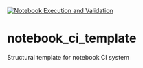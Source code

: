 [![Notebook Execution and Validation](https://github.com/TheRealZoidberg/hst_merge/actions/workflows/ci_runner.yml/badge.svg)](https://github.com/TheRealZoidberg/hst_merge/actions/workflows/ci_runner.yml)
# notebook_ci_template
Structural template for notebook CI system
